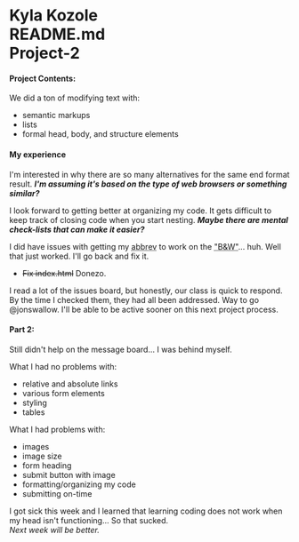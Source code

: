<h1>Kyla Kozole <br />
README.md <br />
Project-2</h1>

<h4> Project Contents: </h4>
<p>We did a ton of modifying text with:
  <ul>
    <li> semantic markups</li>
    <li>lists</li>
    <li>formal head, body, and structure elements</li>
  </ul>
</p>

<h4>My experience</h4>
<p>I'm interested in why there are so many alternatives for the same end format result.
<i><b>I'm assuming it's based on the type of web browsers or something similar?</b></i></p>
<p> I look forward to getting better at organizing my code. It gets difficult to keep track of closing code when you start nesting.
<i><b>Maybe there are mental check-lists that can make it easier?</b></i></p>

<p>I did have issues with getting my <abbr title="abbreviation">abbrev</abbr> to work on the <abbr title="black and white">"B&W"</abbr>... huh. Well that just worked. I'll go back and fix it.<br />
  <ul>
    <li><s> Fix index.html</s> Donezo.</li>
  </ul>
</p>

<p>I read a lot of the issues board, but honestly, our class is quick to respond. By the time I checked them, they had all been addressed. Way to go @jonswallow. I'll be able to be active sooner on this next project process.</p>

<h4>Part 2:</h4>
<p>Still didn't help on the message board... I was behind myself.</p>
<p>What I had no problems with:</p>
  <ul>
    <li>relative and absolute links</li>
    <li>various form elements</li>
    <li>styling</li>
    <li>tables</li>
  </ul>
<p>What I had problems with:</p>
    <ul>
      <li>images</li>
      <li>image size</li>
      <li>form heading</li>
      <li>submit button with image</li>
      <li>formatting/organizing my code</li>
      <li>submitting on-time</li>
    </ul>
<p>I got sick this week and I learned that learning coding does not work when my head isn't functioning... So that sucked.<br />
<i>Next week will be better. </i></p>
